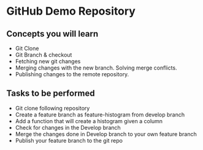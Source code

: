# GitHub Demo Repository


## Concepts you will learn

* Git Clone
* Git Branch & checkout
* Fetching new git changes
* Merging changes with the new branch. Solving merge conflicts.
* Publishing changes to the remote repository.


## Tasks to be performed

* Git clone following repository
* Create a feature branch as feature-histogram from develop branch
* Add a function that will create a histogram given a column
* Check for changes in the Develop branch
* Merge the changes done in Develop branch to your own feature branch
* Publish your feature branch to the git repo

